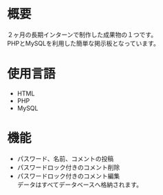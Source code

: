 # 概要  
２ヶ月の長期インターンで制作した成果物の１つです。  
PHPとMySQLを利用した簡単な掲示板となっています。
# 使用言語
- HTML
- PHP
- MySQL
# 機能  
- パスワード、名前、コメントの投稿
- パスワードロック付きのコメント削除
- パスワードロック付きのコメント編集  
データはすべてデータベースへ格納されます。
